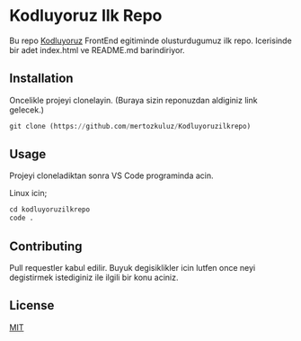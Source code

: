 # Kodluyoruz Ilk Repo
Bu repo [Kodluyoruz](https://www.kodluyoruz.org) FrontEnd egitiminde olusturdugumuz ilk repo. Icerisinde bir adet index.html ve README.md barindiriyor. 
## Installation
Oncelikle projeyi clonelayin. (Buraya sizin reponuzdan aldiginiz link gelecek.)
```python
git clone (https://github.com/mertozkuluz/Kodluyoruzilkrepo)
```
## Usage
Projeyi cloneladiktan sonra VS Code programinda acin. 

Linux icin;
```python
cd kodluyoruzilkrepo 
code .
```
## Contributing
Pull requestler kabul edilir. Buyuk degisiklikler icin lutfen once neyi degistirmek istediginiz ile ilgili bir konu aciniz. 
## License
[MIT](https://github.com/mertozkuluz/Kodluyoruzilkrepo?tab=MIT-1-ov-file#)
